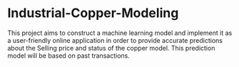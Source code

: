 # Industrial-Copper-Modeling
This project aims to construct a machine learning model and implement it as a user-friendly online application in order to provide accurate predictions about the Selling price and status of the copper model. This prediction model will be based on past transactions.
